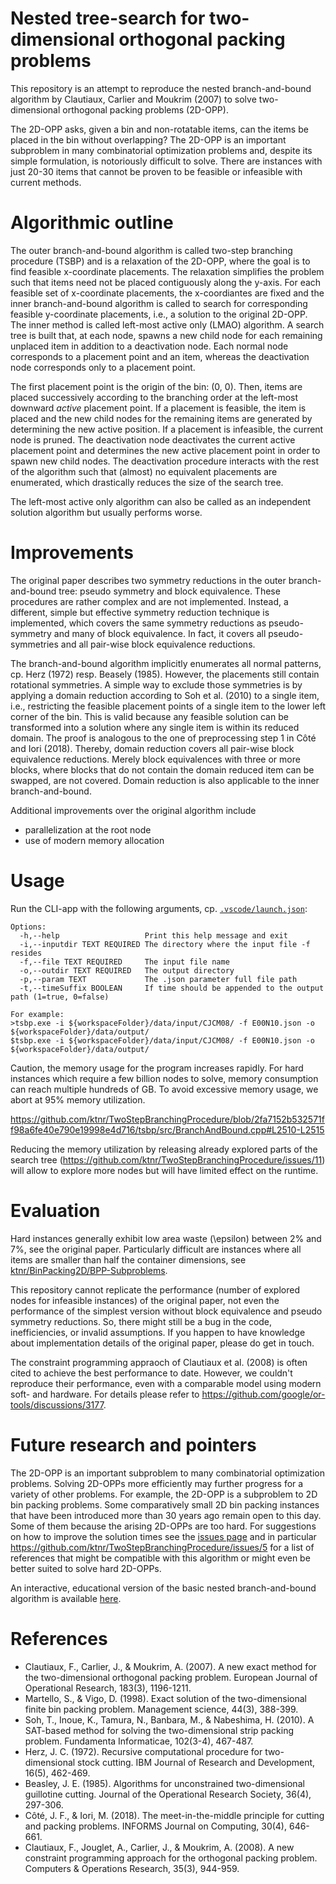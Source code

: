 # Nested tree-search for two-dimensional orthogonal packing problems

This repository is an attempt to reproduce the nested branch-and-bound algorithm by Clautiaux, Carlier and Moukrim (2007) to solve two-dimensional orthogonal packing problems (2D-OPP). 

The 2D-OPP asks, given a bin and non-rotatable items, can the items be placed in the bin without overlapping? The 2D-OPP is an important subproblem in many combinatorial optimization problems and, despite its simple formulation, is notoriously difficult to solve. There are instances with just 20-30 items that cannot be proven to be feasible or infeasible with current methods.

# Algorithmic outline

The outer branch-and-bound algorithm is called two-step branching procedure (TSBP) and is a relaxation of the 2D-OPP, where the goal is to find feasible x-coordinate placements. The relaxation simplifies the problem such that items need not be placed contiguously along the y-axis. For each feasible set of x-coordinate placements, the x-coordiantes are fixed and the inner branch-and-bound algorithm is called to search for corresponding feasible y-coordinate placements, i.e., a solution to the original 2D-OPP. The inner method is called left-most active only (LMAO) algorithm. A search tree is built that, at each node, spawns a new child node for each remaining unplaced item in addition to a deactivation node. Each normal node corresponds to a placement point and an item, whereas the deactivation node corresponds only to a placement point. 

The first placement point is the origin of the bin: (0, 0). Then, items are placed successively according to the branching order at the left-most downward *active* placement point. If a placement is feasible, the item is placed and the new child nodes for the remaining items are generated by determining the new active position. If a placement is infeasible, the current node is pruned. 
The deactivation node deactivates the current active placement point and determines the new active placement point in order to spawn new child nodes. The deactivation procedure interacts with the rest of the algorithm such that (almost) no equivalent placements are enumerated, which drastically reduces the size of the search tree.

The left-most active only algorithm can also be called as an independent solution algorithm but usually performs worse.

# Improvements

The original paper describes two symmetry reductions in the outer branch-and-bound tree: pseudo symmetry and block equivalence. These procedures are rather complex and are not implemented. Instead, a different, simple but effective symmetry reduction technique is implemented, which covers the same symmetry reductions as pseudo-symmetry and many of block equivalence. In fact, it covers all pseudo-symmetries and all pair-wise block equivalence reductions.

The branch-and-bound algorithm implicitly enumerates all normal patterns, cp. Herz (1972) resp. Beasely (1985). However, the placements still contain rotational symmetries. A simple way to exclude those symmetries is by applying a domain reduction according to Soh et al. (2010) to a single item, i.e., restricting the feasible placement points of a single item to the lower left corner of the bin. 
This is valid because any feasible solution can be transformed into a solution where any single item is within its reduced domain. The proof is analogous to the one of preprocessing step 1 in Côté and Iori (2018). 
Thereby, domain reduction covers all pair-wise block equivalence reductions. Merely block equivalences with three or more blocks, where blocks that do not contain the domain reduced item can be swapped, are not covered.
Domain reduction is also applicable to the inner branch-and-bound.

Additional improvements over the original algorithm include
- parallelization at the root node
- use of modern memory allocation

# Usage

Run the CLI-app with the following arguments, cp. [`.vscode/launch.json`](https://github.com/ktnr/TwoStepBranchingProcedure/blob/2fa7152b532571ff98a6fe40e790e19998e4d716/.vscode/launch.json):
```
Options:
  -h,--help                   Print this help message and exit
  -i,--inputdir TEXT REQUIRED The directory where the input file -f resides
  -f,--file TEXT REQUIRED     The input file name
  -o,--outdir TEXT REQUIRED   The output directory
  -p,--param TEXT             The .json parameter full file path
  -t,--timeSuffix BOOLEAN     If time should be appended to the output path (1=true, 0=false)

For example:
>tsbp.exe -i ${workspaceFolder}/data/input/CJCM08/ -f E00N10.json -o ${workspaceFolder}/data/output/
$tsbp.exe -i ${workspaceFolder}/data/input/CJCM08/ -f E00N10.json -o ${workspaceFolder}/data/output/
```

Caution, the memory usage for the program increases rapidly. For hard instances which require a few billion nodes to solve, memory consumption can reach multiple hundreds of GB. To avoid excessive memory usage, we abort at 95% memory utilization.

https://github.com/ktnr/TwoStepBranchingProcedure/blob/2fa7152b532571ff98a6fe40e790e19998e4d716/tsbp/src/BranchAndBound.cpp#L2510-L2515

Reducing the memory utilization by releasing already explored parts of the search tree (https://github.com/ktnr/TwoStepBranchingProcedure/issues/11) will allow to explore more nodes but will have limited effect on the runtime.

# Evaluation

Hard instances generally exhibit low area waste (\epsilon) between 2% and 7%, see the original paper. Particularly difficult are instances where all items are smaller than half the container dimensions, see [ktnr/BinPacking2D/BPP-Subproblems](https://github.com/ktnr/BinPacking2D/tree/master/data/input/OPP/BPP-Subproblems).

This repository cannot replicate the performance (number of explored nodes for infeasible instances) of the original paper, not even the performance of the simplest version without block equivalence and pseudo symmetry reductions. So, there might still be a bug in the code, inefficiencies, or invalid assumptions. If you happen to have knowledge about implementation details of the original paper, please do get in touch.

The constraint programming appraoch of Clautiaux et al. (2008) is often cited to achieve the best performance to date. However, we couldn't reproduce their performance, even with a comparable model using modern soft- and hardware. For details please refer to https://github.com/google/or-tools/discussions/3177.

# Future research and pointers

The 2D-OPP is an important subproblem to many combinatorial optimization problems. Solving 2D-OPPs more efficiently may further progress for a variety of other problems. For example, the 2D-OPP is a subproblem to 2D bin packing problems. Some comparatively small 2D bin packing instances that have been introduced more than 30 years ago remain open to this day. Some of them because the arising 2D-OPPs are too hard. For suggestions on how to improve the solution times see the [issues page](https://github.com/ktnr/TwoStepBranchingProcedure/issues) and in particular https://github.com/ktnr/TwoStepBranchingProcedure/issues/5 for a list of references that might be compatible with this algorithm or might even be better suited to solve hard 2D-OPPs.

An interactive, educational version of the basic nested branch-and-bound algorithm is available [here](https://github.com/mike-ghes/CS9544-2dOrthogonalPacking). 

# References

- Clautiaux, F., Carlier, J., & Moukrim, A. (2007). A new exact method for the two-dimensional orthogonal packing problem. European Journal of Operational Research, 183(3), 1196-1211.
- Martello, S., & Vigo, D. (1998). Exact solution of the two-dimensional finite bin packing problem. Management science, 44(3), 388-399.
- Soh, T., Inoue, K., Tamura, N., Banbara, M., & Nabeshima, H. (2010). A SAT-based method for solving the two-dimensional strip packing problem. Fundamenta Informaticae, 102(3-4), 467-487.
- Herz, J. C. (1972). Recursive computational procedure for two-dimensional stock cutting. IBM Journal of Research and Development, 16(5), 462-469.
- Beasley, J. E. (1985). Algorithms for unconstrained two-dimensional guillotine cutting. Journal of the Operational Research Society, 36(4), 297-306.
- Côté, J. F., & Iori, M. (2018). The meet-in-the-middle principle for cutting and packing problems. INFORMS Journal on Computing, 30(4), 646-661.
- Clautiaux, F., Jouglet, A., Carlier, J., & Moukrim, A. (2008). A new constraint programming approach for the orthogonal packing problem. Computers & Operations Research, 35(3), 944-959.
